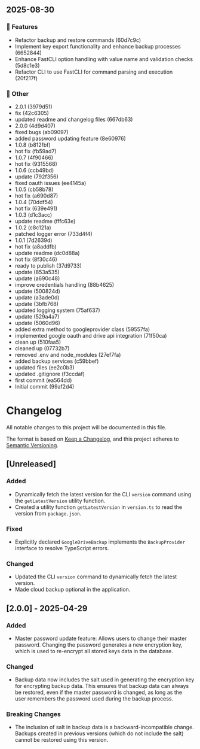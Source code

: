 ## 2025-08-30
### 🚀 Features
- Refactor backup and restore commands (60d7c9c)
- Implement key export functionality and enhance backup processes (6652844)
- Enhance FastCLI option handling with value name and validation checks (5d8c1e3)
- Refactor CLI to use FastCLI for command parsing and execution (20f217f)






### 🔹 Other
- 2.0.1 (3979d51)
- fix (42c6305)
- updated readme and changelog files (667db63)
- 2.0.0 (4d9d407)
- fixed bugs (ab09097)
- added password updating feature (8e60976)
- 1.0.8 (b812fbf)
- hot fix (fb59ad7)
- 1.0.7 (4f90466)
- hot fix (9315568)
- 1.0.6 (ccb49bd)
- update (792f356)
- fixed oauth issues (ee4145a)
- 1.0.5 (cb58b78)
- hot fix (a690d87)
- 1.0.4 (70ddf54)
- hot fix (639e491)
- 1.0.3 (d1c3acc)
- update readme (fffc63e)
- 1.0.2 (c8c121a)
- patched logger error (733d4f4)
- 1.0.1 (7d2639d)
- hot fix (a8addfb)
- update readme (dc0d88a)
- hot fix (8f30c46)
- ready to publish (37d9733)
- update (853a535)
- update (a690c48)
- improve credentials handling (88b4625)
- update (500824d)
- update (a3ade0d)
- update (3bfb768)
- updated logging system (75af637)
- update (529a4a7)
- update (5060d96)
- added extra method to googleprovider class (59557fa)
- implemented google oauth and drive api integration (71f50ca)
- clean up (510faa5)
- cleaned up (07732b7)
- removed .env and node_modules (27ef7fa)
- added backup services (c59bbef)
- updated files (ee2c0b3)
- updated .gitignore (f3ccdaf)
- first commit (ea564dd)
- Initial commit (99af2d4)


# Changelog

All notable changes to this project will be documented in this file.

The format is based on [Keep a Changelog](https://keepachangelog.com/en/1.0.0/),
and this project adheres to [Semantic Versioning](https://semver.org/spec/v2.0.0.html).

## [Unreleased]

### Added
- Dynamically fetch the latest version for the CLI `version` command using the `getLatestVersion` utility function.
- Created a utility function `getLatestVersion` in `version.ts` to read the version from `package.json`.

### Fixed
- Explicitly declared `GoogleDriveBackup` implements the `BackupProvider` interface to resolve TypeScript errors.

### Changed
- Updated the CLI `version` command to dynamically fetch the latest version.
- Made cloud backup optional in the application.

## [2.0.0] - 2025-04-29

### Added
- Master password update feature: Allows users to change their master password. Changing the password generates a new encryption key, which is used to re-encrypt all stored keys data in the database.

### Changed
- Backup data now includes the salt used in generating the encryption key for encrypting backup data. This ensures that backup data can always be restored, even if the master password is changed, as long as the user remembers the password used during the backup process.

### Breaking Changes
- The inclusion of salt in backup data is a backward-incompatible change. Backups created in previous versions (which do not include the salt) cannot be restored using this version.